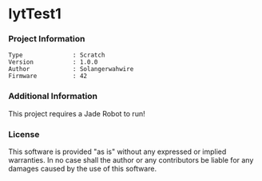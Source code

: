 lytTest1
================



### Project Information
```
Type              : Scratch
Version           : 1.0.0
Author            : Solangerwahwire
Firmware          : 42
```

### Additional Information
This project requires a Jade Robot to run!

### License
This software is provided "as is" without any expressed or implied warranties.  In no case shall the author or any contributors be liable for any damages caused by the use of this software.

